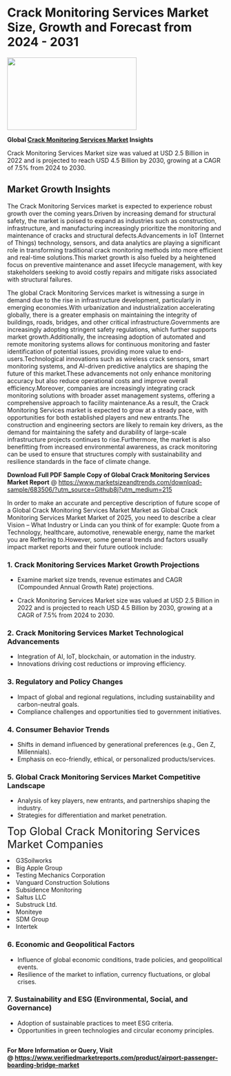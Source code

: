 <H1>Crack Monitoring Services Market Size, Growth and Forecast from 2024 - 2031</H1><img class="aligncenter size-medium wp-image-584254" src="https://thirdeyenews.in/wp-content/uploads/2024/09/Global-Market-Research-300x168.jpeg" alt="" width="300" height="168" /><p><strong>Global&nbsp;<a href="https://www.marketsizeandtrends.com/download-sample/683506/?utm_source=Github8j?utm_medium=215">Crack Monitoring Services Market</a> Insights</strong></p><p>Crack Monitoring Services Market size was valued at USD 2.5 Billion in 2022 and is projected to reach USD 4.5 Billion by 2030, growing at a CAGR of 7.5% from 2024 to 2030.</p><p><h2>Market Growth Insights</h2> <p>The Crack Monitoring Services market is expected to experience robust growth over the coming years.Driven by increasing demand for structural safety, the market is poised to expand as industries such as construction, infrastructure, and manufacturing increasingly prioritize the monitoring and maintenance of cracks and structural defects.Advancements in IoT (Internet of Things) technology, sensors, and data analytics are playing a significant role in transforming traditional crack monitoring methods into more efficient and real-time solutions.This market growth is also fueled by a heightened focus on preventive maintenance and asset lifecycle management, with key stakeholders seeking to avoid costly repairs and mitigate risks associated with structural failures.</p> <p>The global Crack Monitoring Services market is witnessing a surge in demand due to the rise in infrastructure development, particularly in emerging economies.With urbanization and industrialization accelerating globally, there is a greater emphasis on maintaining the integrity of buildings, roads, bridges, and other critical infrastructure.Governments are increasingly adopting stringent safety regulations, which further supports market growth.Additionally, the increasing adoption of automated and remote monitoring systems allows for continuous monitoring and faster identification of potential issues, providing more value to end-users.Technological innovations such as wireless crack sensors, smart monitoring systems, and AI-driven predictive analytics are shaping the future of this market.These advancements not only enhance monitoring accuracy but also reduce operational costs and improve overall efficiency.Moreover, companies are increasingly integrating crack monitoring solutions with broader asset management systems, offering a comprehensive approach to facility maintenance.As a result, the Crack Monitoring Services market is expected to grow at a steady pace, with opportunities for both established players and new entrants.The construction and engineering sectors are likely to remain key drivers, as the demand for maintaining the safety and durability of large-scale infrastructure projects continues to rise.Furthermore, the market is also benefitting from increased environmental awareness, as crack monitoring can be used to ensure that structures comply with sustainability and resilience standards in the face of climate change.<p><span class=""><strong>Download Full PDF Sample Copy of Global Crack Monitoring Services Market Report</strong> @ <a href="https://www.marketsizeandtrends.com/download-sample/683506/?utm_source=Github8j?utm_medium=215" target="_blank">https://www.marketsizeandtrends.com/download-sample/683506/?utm_source=Github8j?utm_medium=215</a></span></p><p>In order to make an accurate and perceptive description of future scope of a Global&nbsp;Crack Monitoring Services Market Market as Global&nbsp;Crack Monitoring Services Market Market of 2025, you need to describe a clear Vision &ndash; What Industry or Linda can you think of for example: Quote from a Technology, healthcare, automotive, renewable energy, name the market you are Reffering to.However, some general trends and factors usually impact market reports and their future outlook include:</p><h3>1.&nbsp;<strong>Crack Monitoring Services Market Growth Projections</strong></h3><ul><li>Examine market size trends, revenue estimates and CAGR (Compounded Annual Growth Rate) projections.</li><li><p>Crack Monitoring Services Market size was valued at USD 2.5 Billion in 2022 and is projected to reach USD 4.5 Billion by 2030, growing at a CAGR of 7.5% from 2024 to 2030.</p></li></ul><h3>2.&nbsp;<strong>Crack Monitoring Services Market Technological Advancements</strong></h3><ul><li>Integration of AI, IoT, blockchain, or automation in the industry.</li><li>Innovations driving cost reductions or improving efficiency.</li></ul><h3>3.&nbsp;<strong>Regulatory and Policy Changes</strong></h3><ul><li>Impact of global and regional regulations, including sustainability and carbon-neutral goals.</li><li>Compliance challenges and opportunities tied to government initiatives.</li></ul><h3>4.&nbsp;<strong>Consumer Behavior Trends</strong></h3><ul><li>Shifts in demand influenced by generational preferences (e.g., Gen Z, Millennials).</li><li>Emphasis on eco-friendly, ethical, or personalized products/services.</li></ul><h3>5.&nbsp;<strong>Global Crack Monitoring Services Market Competitive Landscape</strong></h3><ul><li>Analysis of key players, new entrants, and partnerships shaping the industry.</li><li>Strategies for differentiation and market penetration.</li></ul><p data-pm-slice="1 1 []"><span style="color: inherit; font-family: inherit; font-size: 25px;">Top Global Crack Monitoring Services Market Companies</span></p><div class="" data-test-id=""><p><li>G3Soilworks</li><li> Big Apple Group</li><li> Testing Mechanics Corporation</li><li> Vanguard Construction Solutions</li><li> Subsidence Monitoring</li><li> Saltus LLC</li><li> Substruck Ltd.</li><li> Moniteye</li><li> SDM Group</li><li> Intertek</li></p></div><h3>6.&nbsp;<strong>Economic and Geopolitical Factors</strong></h3><ul><li>Influence of global economic conditions, trade policies, and geopolitical events.</li><li>Resilience of the market to inflation, currency fluctuations, or global crises.</li></ul><h3>7.&nbsp;<strong>Sustainability and ESG (Environmental, Social, and Governance)</strong></h3><ul><li>Adoption of sustainable practices to meet ESG criteria.</li><li>Opportunities in green technologies and circular economy principles.</li></ul><h2><strong style="font-size: 14px;">For More Information or Query, Visit @&nbsp;</strong><a style="background-color: #ffffff; font-size: 14px;" href="https://www.marketsizeandtrends.com/report/crack-monitoring-services-market/" target="_blank">https://www.verifiedmarketreports.com/product/airport-passenger-boarding-bridge-market</a></h2>